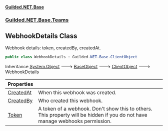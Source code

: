 
#### [Guilded.NET.Base](index 'index')
### [Guilded.NET.Base.Teams](index#Guilded_NET_Base_Teams 'Guilded.NET.Base.Teams')
## WebhookDetails Class
Webhook details: token, createdBy, createdAt.  
```csharp
public class WebhookDetails : Guilded.NET.Base.ClientObject
```

Inheritance [System.Object](https://docs.microsoft.com/en-us/dotnet/api/System.Object 'System.Object') &#129106; [BaseObject](BaseObject 'Guilded.NET.Base.BaseObject') &#129106; [ClientObject](ClientObject 'Guilded.NET.Base.ClientObject') &#129106; WebhookDetails  

| Properties | |
| :--- | :--- |
| [CreatedAt](WebhookDetails_CreatedAt 'Guilded.NET.Base.Teams.WebhookDetails.CreatedAt') | When this webhook was created.<br/> |
| [CreatedBy](WebhookDetails_CreatedBy 'Guilded.NET.Base.Teams.WebhookDetails.CreatedBy') | Who created this webhook.<br/> |
| [Token](WebhookDetails_Token 'Guilded.NET.Base.Teams.WebhookDetails.Token') | A token of a webhook. Don't show this to others.<br /> This property will be hidden if you do not have manage webhooks permission.<br/> |
